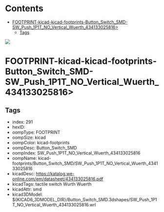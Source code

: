 



Contents
========

* [FOOTPRINT-kicad-kicad-footprints-Button_Switch_SMD-SW_Push_1P1T_NO_Vertical_Wuerth_434133025816>](#footprint-kicad-kicad-footprints-button_switch_smd-sw_push_1p1t_no_vertical_wuerth_434133025816)
	* [Tags](#tags)
  
![][im]
# FOOTPRINT-kicad-kicad-footprints-Button_Switch_SMD-SW_Push_1P1T_NO_Vertical_Wuerth_434133025816>

## Tags

- index: 291
- hexID: 
- oompType: FOOTPRINT
- oompSize: kicad
- oompColor: kicad-footprints
- oompDesc: Button_Switch_SMD
- oompIndex: SW_Push_1P1T_NO_Vertical_Wuerth_434133025816
- oompName: kicad-footprints/Button_Switch_SMD/SW_Push_1P1T_NO_Vertical_Wuerth_434133025816
- kicadDesc: https://katalog.we-online.com/em/datasheet/434133025816.pdf
- kicadTags: tactile switch Wurth Wuerth
- kicadAttr: smd
- kicad3DModel: ${KICAD6_3DMODEL_DIR}/Button_Switch_SMD.3dshapes/SW_Push_1P1T_NO_Vertical_Wuerth_434133025816.wrl



[im]: image.png
